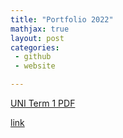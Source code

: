```yaml
---
title: "Portfolio 2022"
mathjax: true
layout: post
categories:
 - github
 - website

---
```


<a href="/Luke Bater.pdf" >UNI Term 1 PDF </a>


[link](https://lukekeating.art)


<img src="" alt="" />
